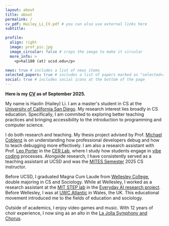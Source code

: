 ```yaml
---
layout: about
title: about
permalink: /
cv_pdf: Hailey_Li_CV.pdf # you can also use external links here
subtitle:

profile:
  align: right
  image: prof_pic.jpg
  image_circular: false # crops the image to make it circular
  more_info: >
    <p>hal180 (at) ucsd.edu</p>

news: true # includes a list of news items
selected_papers: true # includes a list of papers marked as "selected={true}"
social: true # includes social icons at the bottom of the page
---
```


**Here is my [CV](/assets/pdf/Hailey_Li_CV.pdf) as of September 2025.**

My name is Haolin (Hailey) Li. I am a master's student in CS at the [University of California San Diego](https://cse.ucsd.edu/). My research interest lies broadly in CS education. Specifically, I am commited to exploring better teaching practices and bringing accessibility to the introduction to programming and computer science.

I do both research and teaching. My thesis project advised by Prof. [Michael Coblenz](https://cseweb.ucsd.edu/~mcoblenz/) is on understanding how professional developers debug and how to teach debugging more effectively. I am also a research assistant with Prof. [Leo Porter](https://leoporter.ucsd.edu/) in the [CER Lab](https://sites.google.com/ucsd.edu/cs-ed-research-group/home), where I study how students engage in [vibe coding](https://en.wikipedia.org/wiki/Vibe_coding) processes. Alongside research, I have consistently served as a teaching assistant at UCSD and was the [MITES Semester](https://mites.mit.edu/discover-mites/mites-semester/) 2025 CS instructor.

Before UCSD, I graduated Magna Cum Laude from [Wellesley College](https://www.wellesley.edu/), double majoring in CS and Sociology. While at Wellesley, I worked as a research assistant at the [MIT STEP lab](https://education.mit.edu/) in the [Everyday AI research project](https://education.mit.edu/project/everyday-ai-for-youth-edai/). Before Wellesley, I was at [UWC Atlantic](https://www.uwcatlantic.org/) in Wales, the UK. This educational movement introduced me to the fields of education and sociology.

Outside of academics, I enjoy video games and music. With 12 years of choir experience, I now sing as an alto in the [La Jolla Symphony and Chorus](https://www.lajollasymphony.com/).
